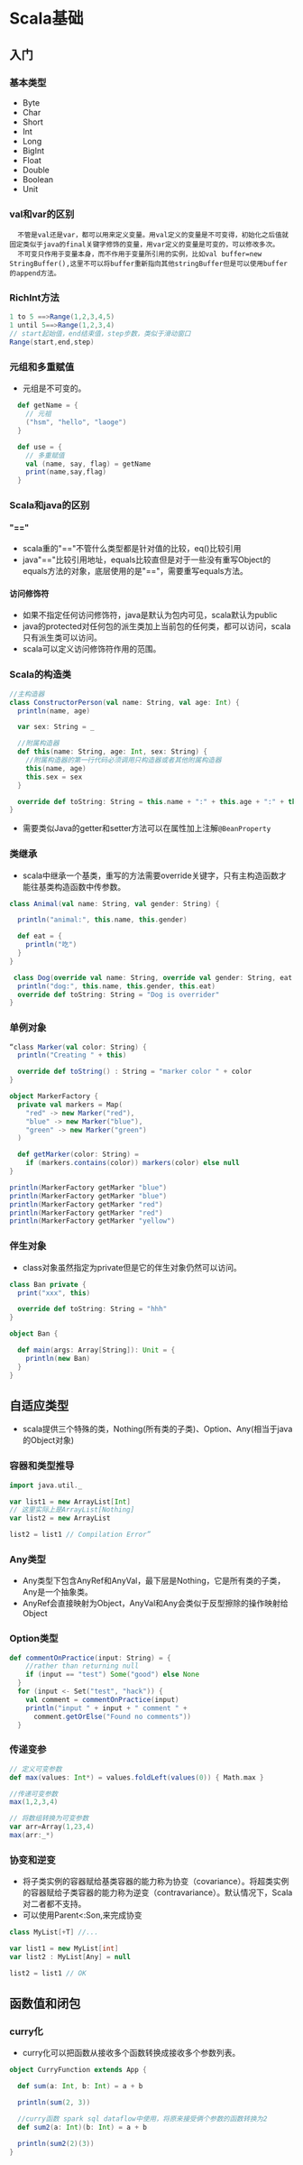 # Scala基础

## 入门

### 基本类型

* Byte
* Char
* Short
* Int
* Long
* BigInt
* Float
* Double
* Boolean
* Unit

### val和var的区别

```properties
  不管是val还是var，都可以用来定义变量。用val定义的变量是不可变得，初始化之后值就固定类似于java的final关键字修饰的变量，用var定义的变量是可变的，可以修改多次。
  不可变只作用于变量本身，而不作用于变量所引用的实例，比如val buffer=new StringBuffer(),这里不可以将buffer重新指向其他stringBuffer但是可以使用buffer的append方法。
```

### RichInt方法

```scala
1 to 5 ==>Range(1,2,3,4,5)
1 until 5==>Range(1,2,3,4)
// start起始值，end结束值，step步数，类似于滑动窗口
Range(start,end,step)
```

### 元组和多重赋值

* 元组是不可变的。

```scala
  def getName = {
    // 元祖
    ("hsm", "hello", "laoge")
  }

  def use = {
    // 多重赋值
    val (name, say, flag) = getName
    print(name,say,flag)
  }
```

### Scala和java的区别

#### "=="

* scala重的"=="不管什么类型都是针对值的比较，eq()比较引用
* java"=="比较引用地址，equals比较直但是对于一些没有重写Object的equals方法的对象，底层使用的是"=="，需要重写equals方法。

#### 访问修饰符

* 如果不指定任何访问修饰符，java是默认为包内可见，scala默认为public
* java的protected对任何包的派生类加上当前包的任何类，都可以访问，scala只有派生类可以访问。
* scala可以定义访问修饰符作用的范围。

### Scala的构造类

```scala
//主构造器
class ConstructorPerson(val name: String, val age: Int) {
  println(name, age)

  var sex: String = _

  //附属构造器
  def this(name: String, age: Int, sex: String) {
    //附属构造器的第一行代码必须调用只构造器或者其他附属构造器
    this(name, age)
    this.sex = sex
  }

  override def toString: String = this.name + ":" + this.age + ":" + this.sex
}
```

* 需要类似Java的getter和setter方法可以在属性加上注解`@BeanProperty`

### 类继承

* scala中继承一个基类，重写的方法需要override关键字，只有主构造函数才能往基类构造函数中传参数。

```scala
class Animal(val name: String, val gender: String) {

  println("animal:", this.name, this.gender)

  def eat = {
    println("吃")
  }
}

 class Dog(override val name: String, override val gender: String, eat: String) extends  Animal(name, gender) {
  println("dog:", this.name, this.gender, this.eat)
  override def toString: String = "Dog is overrider"
}
```

### 单例对象

```scala
“class Marker(val color: String) {
  println("Creating " + this)

  override def toString() : String = "marker color " + color
}

object MarkerFactory {
  private val markers = Map(
    "red" -> new Marker("red"),
    "blue" -> new Marker("blue"),
    "green" -> new Marker("green")
  )

  def getMarker(color: String) =
    if (markers.contains(color)) markers(color) else null
}

println(MarkerFactory getMarker "blue")
println(MarkerFactory getMarker "blue")
println(MarkerFactory getMarker "red")
println(MarkerFactory getMarker "red")
println(MarkerFactory getMarker "yellow")
```

### 伴生对象

* class对象虽然指定为private但是它的伴生对象仍然可以访问。

```scala
class Ban private {
  print("xxx", this)

  override def toString: String = "hhh"
}

object Ban {

  def main(args: Array[String]): Unit = {
    println(new Ban)
  }
}
```

## 自适应类型

* scala提供三个特殊的类，Nothing(所有类的子类)、Option、Any(相当于java的Object对象)

### 容器和类型推导

```scala
import java.util._

var list1 = new ArrayList[Int]
// 这里实际上是ArrayList[Nothing]
var list2 = new ArrayList

list2 = list1 // Compilation Error”
```

### Any类型

* Any类型下包含AnyRef和AnyVal，最下层是Nothing，它是所有类的子类，Any是一个抽象类。
* AnyRef会直接映射为Object，AnyVal和Any会类似于反型擦除的操作映射给Object

### Option类型

```scala
def commentOnPractice(input: String) = {
    //rather than returning null
    if (input == "test") Some("good") else None
  }
  for (input <- Set("test", "hack")) {
    val comment = commentOnPractice(input)
    println("input " + input + " comment " +
      comment.getOrElse("Found no comments"))
  }
```

### 传递变参

```scala
// 定义可变参数
def max(values: Int*) = values.foldLeft(values(0)) { Math.max }

//传递可变参数
max(1,2,3,4)

// 将数组转换为可变参数
var arr=Array(1,23,4)
max(arr:_*)
```

### 协变和逆变

* 将子类实例的容器赋给基类容器的能力称为协变（covariance）。将超类实例的容器赋给子类容器的能力称为逆变（contravariance）。默认情况下，Scala对二者都不支持。
* 可以使用Parent<:Son,来完成协变

```scala
class MyList[+T] //...

var list1 = new MyList[int]
var list2 : MyList[Any] = null

list2 = list1 // OK 
```

## 函数值和闭包

### curry化

* curry化可以把函数从接收多个函数转换成接收多个参数列表。

```scala
object CurryFunction extends App {

  def sum(a: Int, b: Int) = a + b

  println(sum(2, 3))

  //curry函数 spark sql dataflow中使用，将原来接受俩个参数的函数转换为2
  def sum2(a: Int)(b: Int) = a + b

  println(sum2(2)(3))
}
```

